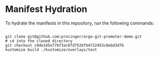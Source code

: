 
# Manifest Hydration

To hydrate the manifests in this repository, run the following commands:

```shell

git clone git@github.com:procinger/argo-git-promoter-demo.git
# cd into the cloned directory
git checkout c9de145e77bf3ac6fd752bfb4722453c6ebd3d7b
kustomize build ./kustomize/overlays/test
```